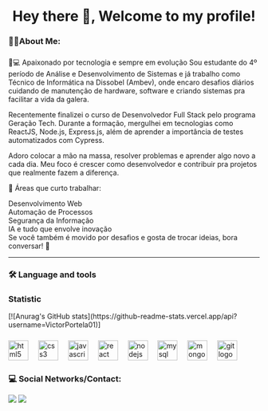 <h1 align="center">Hey there 👋, Welcome to my profile!</h1>

###
  <h3 align="left">👩‍💻About Me:</h3>


###

<p align="left">📍💻 Apaixonado por tecnologia e sempre em evolução
Sou estudante do 4º período de Análise e Desenvolvimento de Sistemas e já trabalho como Técnico de Informática na Dissobel (Ambev), onde encaro desafios diários cuidando de manutenção de hardware, software e criando sistemas pra facilitar a vida da galera.

Recentemente finalizei o curso de Desenvolvedor Full Stack pelo programa Geração Tech. Durante a formação, mergulhei em tecnologias como ReactJS, Node.js, Express.js, além de aprender a importância de testes automatizados com Cypress.

Adoro colocar a mão na massa, resolver problemas e aprender algo novo a cada dia. Meu foco é crescer como desenvolvedor e contribuir pra projetos que realmente fazem a diferença.

🚀 Áreas que curto trabalhar:

Desenvolvimento Web <br>
Automação de Processos <br>
Segurança da Informação <br>
IA e tudo que envolve inovação <br>
Se você também é movido por desafios e gosta de trocar ideias, bora conversar! 👊</p>
<hr>

<h3 align="left">🛠 Language and tools</h3>

###

<h3 align="left">Statistic</h3>
[![Anurag's GitHub stats](https://github-readme-stats.vercel.app/api?username=VictorPortela01)]

###

<div align="left">
  <img src="https://cdn.jsdelivr.net/gh/devicons/devicon/icons/html5/html5-original.svg" height="40" alt="html5 logo"  />
  <img width="12" />
  <img src="https://cdn.jsdelivr.net/gh/devicons/devicon/icons/css3/css3-original.svg" height="40" alt="css3 logo"  />
  <img width="12" />
  <img src="https://cdn.jsdelivr.net/gh/devicons/devicon/icons/javascript/javascript-original.svg" height="40" alt="javascript logo"  />
  <img width="12" />
  <img src="https://cdn.jsdelivr.net/gh/devicons/devicon/icons/react/react-original.svg" height="40" alt="react logo"  />
  <img width="12" />
  <img src="https://cdn.jsdelivr.net/gh/devicons/devicon@latest/icons/nodejs/nodejs-original.svg" height="40" alt="nodejs logo" />
  <img width="12" />
  <img src="https://cdn.jsdelivr.net/gh/devicons/devicon@latest/icons/mysql/mysql-original.svg" height="40" alt="mysql logo" />
  <img width="12" />
  <img src="https://cdn.jsdelivr.net/gh/devicons/devicon@latest/icons/mongodb/mongodb-plain-wordmark.svg" height="40" alt="mongo logo" />
  <img width="12" />
  <img src="https://cdn.jsdelivr.net/gh/devicons/devicon@latest/icons/git/git-original-wordmark.svg" height="40" alt="git logo" />
  <img width="12" />    
</div>

###
<h3 align="left">💻 Social Networks/Contact:</h3>
<div>
  <a href = "mailto:victorportela@gmail.com"><img src="https://img.shields.io/badge/Microsoft_Outlook-0078D4?style=for-the-badge&logo=microsoft-outlook&logoColor=white" target="_blank"></a>
  <a href="https://www.linkedin.com/in/victorportelav" target="_blank"><img src="https://img.shields.io/badge/-LinkedIn-%230077B5?style=for-the-badge&logo=linkedin&logoColor=white" target="_blank"></a> 
</div>
